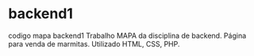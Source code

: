 # backend1
codigo mapa backend1
Trabalho MAPA da disciplina de backend.
Página para venda de marmitas.
Utilizado HTML, CSS, PHP.
